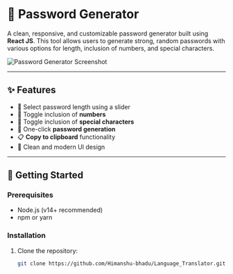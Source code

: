 # 🔐 Password Generator

A clean, responsive, and customizable password generator built using **React JS**. This tool allows users to generate strong, random passwords with various options for length, inclusion of numbers, and special characters.

![Password Generator Screenshot](./e94b006e-904d-4f2e-9f10-714733167b9e.png)

---

## ✨ Features

- 🎯 Select password length using a slider
- 🔢 Toggle inclusion of **numbers**
- 🔣 Toggle inclusion of **special characters**
- 🧠 One-click **password generation**
- 📋 **Copy to clipboard** functionality
- 🌙 Clean and modern UI design

---

## 🚀 Getting Started

### Prerequisites

- Node.js (v14+ recommended)
- npm or yarn

### Installation

1. Clone the repository:
   ```bash
   git clone https://github.com/Himanshu-bhadu/Language_Translator.git
